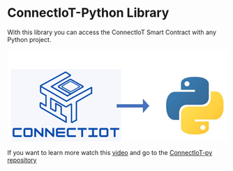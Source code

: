 # ConnectIoT-Python Library
With this library you can access the ConnectIoT Smart Contract with any Python project.

<center>

![Arq,use](../assets/images/ConnectIoT_To_Python.png)

</center>

If you want to learn more watch this [video]() and go to the [ConnectIoT-py repository](https://github.com/paul-cruz/ConnectIoT-py)